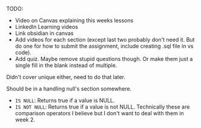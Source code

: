 
TODO:
- Video on Canvas explaining this weeks lessons
- LinkedIn Learning videos
- Link obsidian in canvas
- Add videos for each section (except last two probably don't need it. But do one for how to submit the assignment, include creating .sql file in vs code).
- Add quiz. Maybe remove stupid questions though. Or make them just a single fill in the blank instead of multiple.


Didn't cover unique either, need to do that later.

Should be in a handling null's section somewhere. 
- `IS NULL`: Returns true if a value is NULL.
- `IS NOT NULL`: Returns true if a value is not NULL.
Technically these are comparison operators I believe but I don't want to deal with them in week 2.